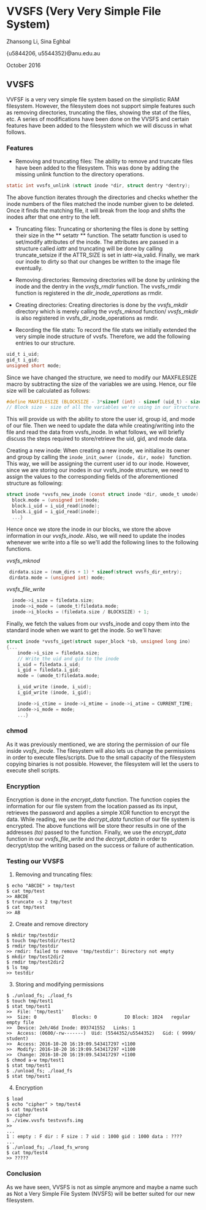 # VVSFS (Very Very Simple File System)

Zhansong Li, Sina Eghbal

{u5844206, u5544352}@anu.edu.au

October 2016

## VVSFS
VVFSF is a very very simple file system based on the simplistic RAM filesystem.
However, the filesystem does not support simple features such as removing directories,
truncating the files, showing the stat of the files, etc. A series of modifications
have been done on the VVSFS and certain features have been added to the filesystem which
we will discuss in what follows.

### Features
- Removing and truncating files: The ability to remove and truncate files have been added to the filesystem.
This was done by adding the missing unlink function to the directory operations.
```c
static int vvsfs_unlink (struct inode *dir, struct dentry *dentry);
```
The above function iterates through the directories and checks whether the inode numbers of the files matched
the inode number given to be deleted. Once it finds the matching file, it will break from the loop and
shifts the inodes after that one entry to the left.

- Truncating files: Truncating or shortening the files is done by setting their size in the
** setattr ** function. The setattr function is used to set/modify attributes of the inode. The attributes
are passed in a structure called  *iattr* and truncating will be done by calling truncate_setsize if the ATTR_SIZE is set in iattr->ia_valid.
Finally, we mark our inode to dirty so that our changes be written to the image file eventually.

- Removing directories: Removing directories will be done by unlinking the inode and the dentry in the *vvsfs_rmdir*
function. The vvsfs_rmdir function is registered in the *dir_inode_operations* as rmdir.

- Creating directories: Creating directories is done by the *vvsfs_mkdir* directory which is merely calling the *vvsfs_mknod* function/
*vvsfs_mkdir* is also registered in vvsfs_dir_inode_operations as rmdir.

- Recording the file stats: To record the file stats we initially extended the very simple inode structure of vvsfs.
Therefore, we add the following entries to our structure.
```c
uid_t i_uid;
gid_t i_gid;
unsigned short mode;
```
Since we have changed the structure, we need to modify our MAXFILESIZE macro by subtracting the size of the variables we are using.
Hence, our file size will be calculated as follows:
```c
#define MAXFILESIZE (BLOCKSIZE - 3*sizeof (int) - sizeof (uid_t) - sizeof (gid_t) - sizeof (unsigned short))
// Block size - size of all the variables we're using in our structure.
```
This will provide us with the ability to store the user id, group id, and mode of our file.
Then we need to update the data while creating/writing into the file and read the data from vvsfs_inode.
In what follows, we will briefly discuss the steps required to store/retrieve the uid, gid, and mode data.

Creating a new inode: When creating a new inode, we initialise its owner and group by calling the
```inode_init_owner (inode, dir, mode) ``` function. This way, we will be assigning the current user id to our inode.
However, since we are storing our inodes in our vvsfs_inode structure, we need to assign the values to the corresponding fields of the
aforementioned structure as following:
```c
struct inode *vvsfs_new_inode (const struct inode *dir, umode_t umode) { ...
  block.mode = (unsigned int)mode;
  block.i_uid = i_uid_read(inode);
  block.i_gid = i_gid_read(inode);
  ...}
```
Hence once we store the inode in our blocks, we store the above information in our *vvsfs_inode*.
Also, we will need to update the inodes whenever we write into a file so we'll add the following lines to the following functions.

*vvsfs_mknod*
```c
 dirdata.size = (num_dirs + 1) * sizeof(struct vvsfs_dir_entry);
 dirdata.mode = (unsigned int) mode;
```
*vvsfs_file_write*
```c
  inode->i_size = filedata.size;
  inode->i_mode = (umode_t)filedata.mode;
  inode->i_blocks = (filedata.size / BLOCKSIZE) + 1;
```

Finally, we fetch the values from our vvsfs_inode and copy them into the standard inode when we want to get the inode.
So we'll have:
```c
struct inode *vvsfs_iget(struct super_block *sb, unsigned long ino)
{...
	inode->i_size = filedata.size;
	// Write the uid and gid to the inode
	i_uid = filedata.i_uid;
	i_gid = filedata.i_gid;
	mode = (umode_t)filedata.mode;

	i_uid_write (inode, i_uid);
	i_gid_write (inode, i_gid);

	inode->i_ctime = inode->i_mtime = inode->i_atime = CURRENT_TIME;
	inode->i_mode = mode;
	...}
```

### chmod

As it was previously mentioned, we are storing the permission of our file inside *vvsfs_inode*. The filesystem will
also lets us change the permissions in order to execute files/scripts. Due to the small capacity of the filesystem copying binaries is not possible. However,
the filesystem will let the users to execute shell scripts.

### Encryption
Encryption is done in the *encrypt_data* function. The function copies the information for our file system from
the location passed as its input, retrieves the password and applies a simple XOR function to encrypt the data.
While reading, we use the *decrypt_data* function of our file system is encrypted.
The above functions will be store theor results in one of the addresses _(to)_ passed to the function.
Finally, we use the *encrypt_data* function in our *vvsfs_file_write* and the *decrypt_data* in order to decrypt/stop the writing based on the success
or failure of authentication.

### Testing our VVSFS
1. Removing and truncating files:
```
$ echo "ABCDE" > tmp/test
$ cat tmp/test
>> ABCDE
$ truncate -s 2 tmp/test
$ cat tmp/test
>> AB
```
2. Create and remove directory
```
$ mkdir tmp/testdir
$ touch tmp/testdir/test2
$ rmdir tmp/testdir
>> rmdir: failed to remove 'tmp/testdir': Directory not empty
$ mkdir tmp/test2dir2
$ rmdir tmp/test2dir2
$ ls tmp
>> testdir
```
3. Storing and modifying permissions
```
$ ./unload_fs; ./load_fs
$ touch tmp/test1
$ stat tmp/test1
>>  File: 'tmp/test1'
>>  Size: 0         	Blocks: 0          IO Block: 1024   regular empty file
>>  Device: 2eh/46d	Inode: 893741552   Links: 1
>>  Access: (0600/-rw-------)  Uid: (5544352/u5544352)   Gid: ( 9999/ student)
>>  Access: 2016-10-20 16:19:09.543417297 +1100
>>  Modify: 2016-10-20 16:19:09.543417297 +1100
>>  Change: 2016-10-20 16:19:09.543417297 +1100
$ chmod a-w tmp/test1
$ stat tmp/test1
$ ./unload_fs; ./load_fs
$ stat tmp/test1
```
4. Encryption
```
$ load
$ echo "cipher" > tmp/test4
$ cat tmp/test4
>> cipher
$ ./view.vvsfs testvvsfs.img
>>
...
1 : empty : F dir : F size : 7 uid : 1000 gid : 1000 data : ????
...
$ ./unload_fs; ./load_fs_wrong
$ cat tmp/test4
>> ?????
```

### Conclusion

As we have seen, VVSFS is not as simple anymore and maybe a name such as Not a Very Simple File System (NVSFS) will be better suited for our new filesystem.
